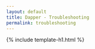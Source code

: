 ```yaml
---
layout: default
title: Dapper - Troubleshooting
permalink: troubleshooting
---
```


{% include template-h1.html %}
